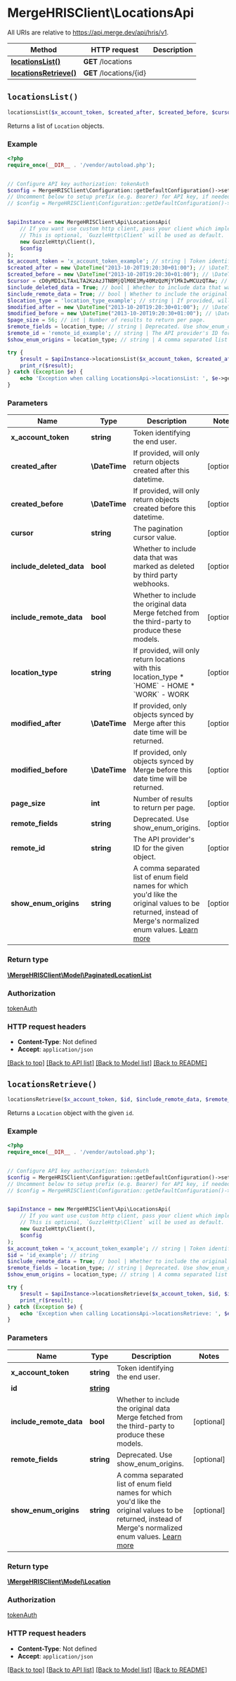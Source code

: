 # MergeHRISClient\LocationsApi

All URIs are relative to https://api.merge.dev/api/hris/v1.

Method | HTTP request | Description
------------- | ------------- | -------------
[**locationsList()**](LocationsApi.md#locationsList) | **GET** /locations | 
[**locationsRetrieve()**](LocationsApi.md#locationsRetrieve) | **GET** /locations/{id} | 


## `locationsList()`

```php
locationsList($x_account_token, $created_after, $created_before, $cursor, $include_deleted_data, $include_remote_data, $location_type, $modified_after, $modified_before, $page_size, $remote_fields, $remote_id, $show_enum_origins): \MergeHRISClient\Model\PaginatedLocationList
```



Returns a list of `Location` objects.

### Example

```php
<?php
require_once(__DIR__ . '/vendor/autoload.php');


// Configure API key authorization: tokenAuth
$config = MergeHRISClient\Configuration::getDefaultConfiguration()->setApiKey('Authorization', 'YOUR_API_KEY');
// Uncomment below to setup prefix (e.g. Bearer) for API key, if needed
// $config = MergeHRISClient\Configuration::getDefaultConfiguration()->setApiKeyPrefix('Authorization', 'Bearer');


$apiInstance = new MergeHRISClient\Api\LocationsApi(
    // If you want use custom http client, pass your client which implements `GuzzleHttp\ClientInterface`.
    // This is optional, `GuzzleHttp\Client` will be used as default.
    new GuzzleHttp\Client(),
    $config
);
$x_account_token = 'x_account_token_example'; // string | Token identifying the end user.
$created_after = new \DateTime("2013-10-20T19:20:30+01:00"); // \DateTime | If provided, will only return objects created after this datetime.
$created_before = new \DateTime("2013-10-20T19:20:30+01:00"); // \DateTime | If provided, will only return objects created before this datetime.
$cursor = cD0yMDIxLTAxLTA2KzAzJTNBMjQlM0E1My40MzQzMjYlMkIwMCUzQTAw; // string | The pagination cursor value.
$include_deleted_data = True; // bool | Whether to include data that was marked as deleted by third party webhooks.
$include_remote_data = True; // bool | Whether to include the original data Merge fetched from the third-party to produce these models.
$location_type = 'location_type_example'; // string | If provided, will only return locations with this location_type  * `HOME` - HOME * `WORK` - WORK
$modified_after = new \DateTime("2013-10-20T19:20:30+01:00"); // \DateTime | If provided, only objects synced by Merge after this date time will be returned.
$modified_before = new \DateTime("2013-10-20T19:20:30+01:00"); // \DateTime | If provided, only objects synced by Merge before this date time will be returned.
$page_size = 56; // int | Number of results to return per page.
$remote_fields = location_type; // string | Deprecated. Use show_enum_origins.
$remote_id = 'remote_id_example'; // string | The API provider's ID for the given object.
$show_enum_origins = location_type; // string | A comma separated list of enum field names for which you'd like the original values to be returned, instead of Merge's normalized enum values. [Learn more](https://help.merge.dev/en/articles/8950958-show_enum_origins-query-parameter)

try {
    $result = $apiInstance->locationsList($x_account_token, $created_after, $created_before, $cursor, $include_deleted_data, $include_remote_data, $location_type, $modified_after, $modified_before, $page_size, $remote_fields, $remote_id, $show_enum_origins);
    print_r($result);
} catch (Exception $e) {
    echo 'Exception when calling LocationsApi->locationsList: ', $e->getMessage(), PHP_EOL;
}
```

### Parameters

Name | Type | Description  | Notes
------------- | ------------- | ------------- | -------------
 **x_account_token** | **string**| Token identifying the end user. |
 **created_after** | **\DateTime**| If provided, will only return objects created after this datetime. | [optional]
 **created_before** | **\DateTime**| If provided, will only return objects created before this datetime. | [optional]
 **cursor** | **string**| The pagination cursor value. | [optional]
 **include_deleted_data** | **bool**| Whether to include data that was marked as deleted by third party webhooks. | [optional]
 **include_remote_data** | **bool**| Whether to include the original data Merge fetched from the third-party to produce these models. | [optional]
 **location_type** | **string**| If provided, will only return locations with this location_type  * &#x60;HOME&#x60; - HOME * &#x60;WORK&#x60; - WORK | [optional]
 **modified_after** | **\DateTime**| If provided, only objects synced by Merge after this date time will be returned. | [optional]
 **modified_before** | **\DateTime**| If provided, only objects synced by Merge before this date time will be returned. | [optional]
 **page_size** | **int**| Number of results to return per page. | [optional]
 **remote_fields** | **string**| Deprecated. Use show_enum_origins. | [optional]
 **remote_id** | **string**| The API provider&#39;s ID for the given object. | [optional]
 **show_enum_origins** | **string**| A comma separated list of enum field names for which you&#39;d like the original values to be returned, instead of Merge&#39;s normalized enum values. [Learn more](https://help.merge.dev/en/articles/8950958-show_enum_origins-query-parameter) | [optional]

### Return type

[**\MergeHRISClient\Model\PaginatedLocationList**](../Model/PaginatedLocationList.md)

### Authorization

[tokenAuth](../../README.md#tokenAuth)

### HTTP request headers

- **Content-Type**: Not defined
- **Accept**: `application/json`

[[Back to top]](#) [[Back to API list]](../../README.md#endpoints)
[[Back to Model list]](../../README.md#models)
[[Back to README]](../../README.md)

## `locationsRetrieve()`

```php
locationsRetrieve($x_account_token, $id, $include_remote_data, $remote_fields, $show_enum_origins): \MergeHRISClient\Model\Location
```



Returns a `Location` object with the given `id`.

### Example

```php
<?php
require_once(__DIR__ . '/vendor/autoload.php');


// Configure API key authorization: tokenAuth
$config = MergeHRISClient\Configuration::getDefaultConfiguration()->setApiKey('Authorization', 'YOUR_API_KEY');
// Uncomment below to setup prefix (e.g. Bearer) for API key, if needed
// $config = MergeHRISClient\Configuration::getDefaultConfiguration()->setApiKeyPrefix('Authorization', 'Bearer');


$apiInstance = new MergeHRISClient\Api\LocationsApi(
    // If you want use custom http client, pass your client which implements `GuzzleHttp\ClientInterface`.
    // This is optional, `GuzzleHttp\Client` will be used as default.
    new GuzzleHttp\Client(),
    $config
);
$x_account_token = 'x_account_token_example'; // string | Token identifying the end user.
$id = 'id_example'; // string
$include_remote_data = True; // bool | Whether to include the original data Merge fetched from the third-party to produce these models.
$remote_fields = location_type; // string | Deprecated. Use show_enum_origins.
$show_enum_origins = location_type; // string | A comma separated list of enum field names for which you'd like the original values to be returned, instead of Merge's normalized enum values. [Learn more](https://help.merge.dev/en/articles/8950958-show_enum_origins-query-parameter)

try {
    $result = $apiInstance->locationsRetrieve($x_account_token, $id, $include_remote_data, $remote_fields, $show_enum_origins);
    print_r($result);
} catch (Exception $e) {
    echo 'Exception when calling LocationsApi->locationsRetrieve: ', $e->getMessage(), PHP_EOL;
}
```

### Parameters

Name | Type | Description  | Notes
------------- | ------------- | ------------- | -------------
 **x_account_token** | **string**| Token identifying the end user. |
 **id** | [**string**](../Model/.md)|  |
 **include_remote_data** | **bool**| Whether to include the original data Merge fetched from the third-party to produce these models. | [optional]
 **remote_fields** | **string**| Deprecated. Use show_enum_origins. | [optional]
 **show_enum_origins** | **string**| A comma separated list of enum field names for which you&#39;d like the original values to be returned, instead of Merge&#39;s normalized enum values. [Learn more](https://help.merge.dev/en/articles/8950958-show_enum_origins-query-parameter) | [optional]

### Return type

[**\MergeHRISClient\Model\Location**](../Model/Location.md)

### Authorization

[tokenAuth](../../README.md#tokenAuth)

### HTTP request headers

- **Content-Type**: Not defined
- **Accept**: `application/json`

[[Back to top]](#) [[Back to API list]](../../README.md#endpoints)
[[Back to Model list]](../../README.md#models)
[[Back to README]](../../README.md)
